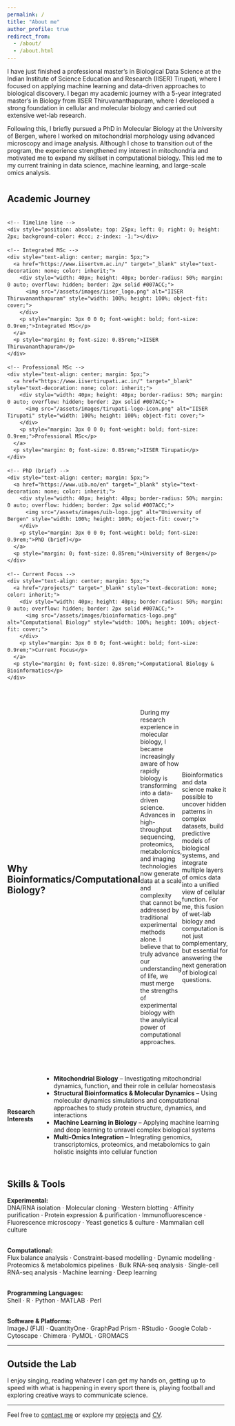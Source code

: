 ```yaml
---
permalink: /
title: "About me"
author_profile: true
redirect_from: 
  - /about/
  - /about.html
---
```


I have just finished a professional master’s in Biological Data Science at the Indian Institute of Science Education and Research (IISER) Tirupati, where I focused on applying machine learning and data-driven approaches to biological discovery. I began my academic journey with a 5-year integrated master’s in Biology from IISER Thiruvananthapuram, where I developed a strong foundation in cellular and molecular biology and carried out extensive wet-lab research.

Following this, I briefly pursued a PhD in Molecular Biology at the University of Bergen, where I worked on mitochondrial morphology using advanced microscopy and image analysis. Although I chose to transition out of the program, the experience strengthened my interest in mitochondria and motivated me to expand my skillset in computational biology. This led me to my current training in data science, machine learning, and large-scale omics analysis.

<div style="margin-top: 40px;">
  <h2>Academic Journey</h2>
  <div style="display: flex; justify-content: space-between; align-items: center; position: relative; margin-top: 20px; flex-wrap: wrap;">

    <!-- Timeline line -->
    <div style="position: absolute; top: 25px; left: 0; right: 0; height: 2px; background-color: #ccc; z-index: -1;"></div>

    <!-- Integrated MSc -->
    <div style="text-align: center; margin: 5px;">
      <a href="https://www.iisertvm.ac.in/" target="_blank" style="text-decoration: none; color: inherit;">
        <div style="width: 40px; height: 40px; border-radius: 50%; margin: 0 auto; overflow: hidden; border: 2px solid #007ACC;">
          <img src="/assets/images/iiser_logo.png" alt="IISER Thiruvananthapuram" style="width: 100%; height: 100%; object-fit: cover;">
        </div>
        <p style="margin: 3px 0 0 0; font-weight: bold; font-size: 0.9rem;">Integrated MSc</p>
      </a>
      <p style="margin: 0; font-size: 0.85rem;">IISER Thiruvananthapuram</p>
    </div>

    <!-- Professional MSc -->
    <div style="text-align: center; margin: 5px;">
      <a href="https://www.iisertirupati.ac.in/" target="_blank" style="text-decoration: none; color: inherit;">
        <div style="width: 40px; height: 40px; border-radius: 50%; margin: 0 auto; overflow: hidden; border: 2px solid #007ACC;">
          <img src="/assets/images/tirupati-logo-icon.png" alt="IISER Tirupati" style="width: 100%; height: 100%; object-fit: cover;">
        </div>
        <p style="margin: 3px 0 0 0; font-weight: bold; font-size: 0.9rem;">Professional MSc</p>
      </a>
      <p style="margin: 0; font-size: 0.85rem;">IISER Tirupati</p>
    </div>

    <!-- PhD (brief) -->
    <div style="text-align: center; margin: 5px;">
      <a href="https://www.uib.no/en" target="_blank" style="text-decoration: none; color: inherit;">
        <div style="width: 40px; height: 40px; border-radius: 50%; margin: 0 auto; overflow: hidden; border: 2px solid #007ACC;">
          <img src="/assets/images/uib-logo.jpg" alt="University of Bergen" style="width: 100%; height: 100%; object-fit: cover;">
        </div>
        <p style="margin: 3px 0 0 0; font-weight: bold; font-size: 0.9rem;">PhD (brief)</p>
      </a>
      <p style="margin: 0; font-size: 0.85rem;">University of Bergen</p>
    </div>

    <!-- Current Focus -->
    <div style="text-align: center; margin: 5px;">
      <a href="/projects/" target="_blank" style="text-decoration: none; color: inherit;">
        <div style="width: 40px; height: 40px; border-radius: 50%; margin: 0 auto; overflow: hidden; border: 2px solid #007ACC;">
          <img src="/assets/images/bioinformatics-logo.png" alt="Computational Biology" style="width: 100%; height: 100%; object-fit: cover;">
        </div>
        <p style="margin: 3px 0 0 0; font-weight: bold; font-size: 0.9rem;">Current Focus</p>
      </a>
      <p style="margin: 0; font-size: 0.85rem;">Computational Biology & Bioinformatics</p>
    </div>

  </div>
</div>

<br>
<div style="display: flex; align-items: center; margin-top: 20px;">
  <h2>Why Bioinformatics/Computational Biology?</h2>
  <p>
    During my research experience in molecular biology, I became increasingly aware of how rapidly biology is transforming into a data-driven science. Advances in high-throughput sequencing, proteomics, metabolomics, and imaging technologies now generate data at a scale and complexity that cannot be addressed by traditional experimental methods alone. I believe that to truly advance our understanding of life, we must merge the strengths of experimental biology with the analytical power of computational approaches.

Bioinformatics and data science make it possible to uncover hidden patterns in complex datasets, build predictive models of biological systems, and integrate multiple layers of omics data into a unified view of cellular function. For me, this fusion of wet-lab biology and computation is not just complementary, but essential for answering the next generation of biological questions.
  </p>
</div>

<div style="display: flex; align-items: center; margin-top: 40px;">
  <p style="margin-right: 20px;">
    <strong>Research Interests</strong><br>
    <ul>
      <li><strong>Mitochondrial Biology</strong> – Investigating mitochondrial dynamics, function, and their role in cellular homeostasis</li>
      <li><strong>Structural Bioinformatics & Molecular Dynamics</strong> – Using molecular dynamics simulations and computational approaches to study protein structure, dynamics, and interactions</li>
      <li><strong>Machine Learning in Biology</strong> – Applying machine learning and deep learning to unravel complex biological systems</li>
      <li><strong>Multi-Omics Integration</strong> – Integrating genomics, transcriptomics, proteomics, and metabolomics to gain holistic insights into cellular function</li>
    </ul>
  </p>
</div>

<div style="margin-top: 40px;">
    <h2>Skills & Tools</h2>
    <p>
<strong>Experimental:</strong><br>
DNA/RNA isolation · Molecular cloning · Western blotting · Affinity purification · Protein expression & purification · Immunofluorescence · Fluorescence microscopy · Yeast genetics & culture · Mammalian cell culture
<br><br>

<strong>Computational:</strong><br>
Flux balance analysis · Constraint-based modelling · Dynamic modelling · Proteomics & metabolomics pipelines · Bulk RNA-seq analysis · Single-cell RNA-seq analysis · Machine learning · Deep learning
<br><br>

<strong>Programming Languages:</strong><br>
Shell · R · Python · MATLAB · Perl
<br><br>

<strong>Software & Platforms:</strong><br>
ImageJ (FIJI) · QuantityOne · GraphPad Prism · RStudio · Google Colab · Cytoscape · Chimera · PyMOL · GROMACS
</p>
</div>

  

---

## Outside the Lab

I enjoy singing, reading whatever I can get my hands on, getting up to speed with what is happening in every sport there is, playing football and exploring creative ways to communicate science.

---

Feel free to [contact me](mailto:rithwikrar98@gmail.com) or explore my [projects](/rithwiknambiar.github.io/projects/) and [CV](/rithwiknambiar.github.io/CV.pdf).
